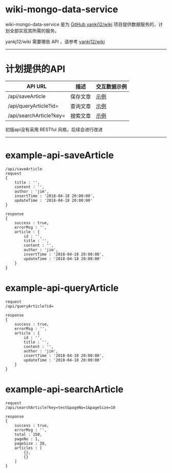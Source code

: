 # wiki-mongo-data-service
wiki-mongo-data-service 是为 [GitHub yankj12/wiki](https://github.com/yankj12/wiki) 项目提供数据服务的，计划全部实现其所需的服务。

yankj12/wiki 需要哪些 API ，请参考 [yankj12/wiki](https://github.com/yankj12/wiki)

***
# 计划提供的API
| API URL | 描述 | 交互数据示例 |
|---|---|---|
| /api/saveArticle | 保存文章 | [示例](#example-api-savearticle) |
| /api/queryArticle?id= | 查询文章 | [示例](#example-api-queryarticle) |
| /api/searchArticle?key= | 搜索文章 | [示例](#example-api-searcharticle) |

初版api没有采用 RESTful 风格，后续会进行改进

***
# example-api-saveArticle
```
/api/saveArticle
request
{
	title : '',
	content : '',
	author : 'jim',
	insertTime : '2018-04-18 20:00:00',
	updateTime : '2018-04-18 20:00:00'
}

response
{
	success : true,
	errorMsg : '',
	article : {
		id : '',
		title : '',
		content : '',
		author : 'jim',
		insertTime : '2018-04-18 20:00:00',
		updateTime : '2018-04-18 20:00:00'
	}
}
```

# example-api-queryArticle
```
request
/api/queryArticle?id=

response
{
	success : true,
	errorMsg : '',
	article : {
		id : '',
		title : '',
		content : '',
		author : 'jim',
		insertTime : '2018-04-18 20:00:00',
		updateTime : '2018-04-18 20:00:00'
	}
}
```

# example-api-searchArticle
```
request
/api/searchArticle?key=test&pageNo=1&pageSize=10

response
{
	success : true,
	errorMsg : '',
	total : 150,
	pageNo : 1,
	pageSize : 20,
	articles : [
		{},
		{}
	]
}
```
